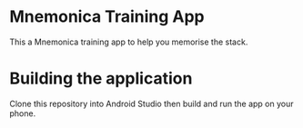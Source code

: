 # Mnemonica Training App

This a Mnemonica training app to help you memorise the stack.

# Building the application

Clone this repository into Android Studio then build and run the app on your phone.
